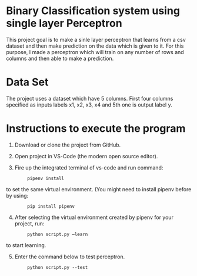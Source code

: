 # Binary Classification system using single layer Perceptron

This project goal is to make a sinle layer perceptron that learns from a csv dataset and then make prediction on the data which is given to it. For this purpose, I made a perceptron which will train on any number of rows and columns and then able to make a prediction.

# Data Set

The project uses a dataset which have 5 columns. First four columns specified as inputs labels x1, x2, x3, x4 and 5th one is output label y.

# Instructions to execute the program


1. Download or clone the project from GitHub.

2. Open project in VS-Code (the modern open source editor).

3. Fire up the integrated terminal of vs-code and run command:
``` 
        pipenv install
```
to set the same virtual environment. (You might need to install pipenv before by using:
``` 
        pip install pipenv
```

4. After selecting the virtual environment created by pipenv for your project, run:
``` 
        python script.py –learn
```
to start learning.

5.	Enter the command below to test perceptron.
``` 
        python script.py --test
```

